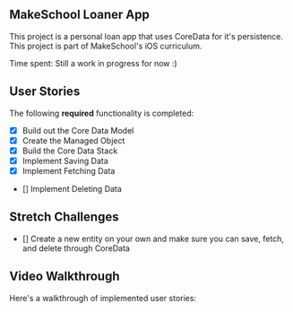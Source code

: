 ## MakeSchool Loaner App

This project is a personal loan app that uses CoreData for it's persistence. This project is part of MakeSchool's iOS curriculum.

Time spent: Still a work in progress for now :)

## User Stories

The following **required** functionality is completed:

- [X] Build out the Core Data Model 
- [X] Create the Managed Object
- [X] Build the Core Data Stack
- [X] Implement Saving Data
- [X] Implement Fetching Data 
- [] Implement Deleting Data

## Stretch Challenges

- [] Create a new entity on your own and make sure you can save, fetch, and delete through CoreData 

## Video Walkthrough

Here's a walkthrough of implemented user stories:
